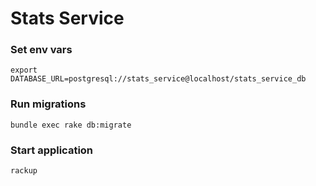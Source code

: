# Stats Service

### Set env vars

`export DATABASE_URL=postgresql://stats_service@localhost/stats_service_db`

### Run migrations

`bundle exec rake db:migrate`

### Start application

`rackup`